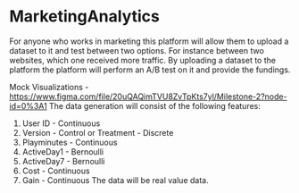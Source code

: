 # MarketingAnalytics

For anyone who works in marketing this platform will allow them to upload a dataset to it and test between two options. For instance between two websites, which one received more traffic. By uploading a dataset to the platform the platform will perform an A/B test on it and provide the fundings.

Mock Visualizations - https://www.figma.com/file/20uQAQimTVU8ZvTpKts7yl/Milestone-2?node-id=0%3A1
The data generation will consist of the following features:
1. User ID - Continuous
2. Version - Control or Treatment - Discrete
3. Playminutes - Continuous
4. ActiveDay1 - Bernoulli
5. ActiveDay7 - Bernoulli
6. Cost - Continuous
7. Gain - Continuous
The data will be real value data. 
